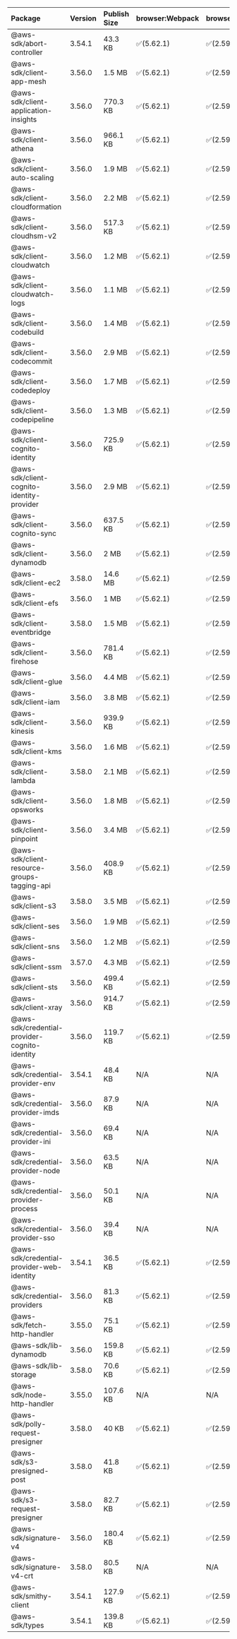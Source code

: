 | Package | Version | Publish Size | browser:Webpack | browser:Rollup | browser:EsBuild |
| :------ | :------ | :----------- | :------ | :----- | :------- |
|@aws-sdk/abort-controller|3.54.1|43.3 KB|✅(5.62.1)|✅(2.59.0)|✅(0.13.12)|
|@aws-sdk/client-app-mesh|3.56.0|1.5 MB|✅(5.62.1)|✅(2.59.0)|✅(0.13.12)|
|@aws-sdk/client-application-insights|3.56.0|770.3 KB|✅(5.62.1)|✅(2.59.0)|✅(0.13.12)|
|@aws-sdk/client-athena|3.56.0|966.1 KB|✅(5.62.1)|✅(2.59.0)|✅(0.13.12)|
|@aws-sdk/client-auto-scaling|3.56.0|1.9 MB|✅(5.62.1)|✅(2.59.0)|✅(0.13.12)|
|@aws-sdk/client-cloudformation|3.56.0|2.2 MB|✅(5.62.1)|✅(2.59.0)|✅(0.13.12)|
|@aws-sdk/client-cloudhsm-v2|3.56.0|517.3 KB|✅(5.62.1)|✅(2.59.0)|✅(0.13.12)|
|@aws-sdk/client-cloudwatch|3.56.0|1.2 MB|✅(5.62.1)|✅(2.59.0)|✅(0.13.12)|
|@aws-sdk/client-cloudwatch-logs|3.56.0|1.1 MB|✅(5.62.1)|✅(2.59.0)|✅(0.13.12)|
|@aws-sdk/client-codebuild|3.56.0|1.4 MB|✅(5.62.1)|✅(2.59.0)|✅(0.13.12)|
|@aws-sdk/client-codecommit|3.56.0|2.9 MB|✅(5.62.1)|✅(2.59.0)|✅(0.13.12)|
|@aws-sdk/client-codedeploy|3.56.0|1.7 MB|✅(5.62.1)|✅(2.59.0)|✅(0.13.12)|
|@aws-sdk/client-codepipeline|3.56.0|1.3 MB|✅(5.62.1)|✅(2.59.0)|✅(0.13.12)|
|@aws-sdk/client-cognito-identity|3.56.0|725.9 KB|✅(5.62.1)|✅(2.59.0)|✅(0.13.12)|
|@aws-sdk/client-cognito-identity-provider|3.56.0|2.9 MB|✅(5.62.1)|✅(2.59.0)|✅(0.13.12)|
|@aws-sdk/client-cognito-sync|3.56.0|637.5 KB|✅(5.62.1)|✅(2.59.0)|✅(0.13.12)|
|@aws-sdk/client-dynamodb|3.56.0|2 MB|✅(5.62.1)|✅(2.59.0)|✅(0.13.12)|
|@aws-sdk/client-ec2|3.58.0|14.6 MB|✅(5.62.1)|✅(2.59.0)|✅(0.13.12)|
|@aws-sdk/client-efs|3.56.0|1 MB|✅(5.62.1)|✅(2.59.0)|✅(0.13.12)|
|@aws-sdk/client-eventbridge|3.58.0|1.5 MB|✅(5.62.1)|✅(2.59.0)|✅(0.13.12)|
|@aws-sdk/client-firehose|3.56.0|781.4 KB|✅(5.62.1)|✅(2.59.0)|✅(0.13.12)|
|@aws-sdk/client-glue|3.56.0|4.4 MB|✅(5.62.1)|✅(2.59.0)|✅(0.13.12)|
|@aws-sdk/client-iam|3.56.0|3.8 MB|✅(5.62.1)|✅(2.59.0)|✅(0.13.12)|
|@aws-sdk/client-kinesis|3.56.0|939.9 KB|✅(5.62.1)|✅(2.59.0)|✅(0.13.12)|
|@aws-sdk/client-kms|3.56.0|1.6 MB|✅(5.62.1)|✅(2.59.0)|✅(0.13.12)|
|@aws-sdk/client-lambda|3.58.0|2.1 MB|✅(5.62.1)|✅(2.59.0)|✅(0.13.12)|
|@aws-sdk/client-opsworks|3.56.0|1.8 MB|✅(5.62.1)|✅(2.59.0)|✅(0.13.12)|
|@aws-sdk/client-pinpoint|3.56.0|3.4 MB|✅(5.62.1)|✅(2.59.0)|✅(0.13.12)|
|@aws-sdk/client-resource-groups-tagging-api|3.56.0|408.9 KB|✅(5.62.1)|✅(2.59.0)|✅(0.13.12)|
|@aws-sdk/client-s3|3.58.0|3.5 MB|✅(5.62.1)|✅(2.59.0)|✅(0.13.12)|
|@aws-sdk/client-ses|3.56.0|1.9 MB|✅(5.62.1)|✅(2.59.0)|✅(0.13.12)|
|@aws-sdk/client-sns|3.56.0|1.2 MB|✅(5.62.1)|✅(2.59.0)|✅(0.13.12)|
|@aws-sdk/client-ssm|3.57.0|4.3 MB|✅(5.62.1)|✅(2.59.0)|✅(0.13.12)|
|@aws-sdk/client-sts|3.56.0|499.4 KB|✅(5.62.1)|✅(2.59.0)|✅(0.13.12)|
|@aws-sdk/client-xray|3.56.0|914.7 KB|✅(5.62.1)|✅(2.59.0)|✅(0.13.12)|
|@aws-sdk/credential-provider-cognito-identity|3.56.0|119.7 KB|✅(5.62.1)|✅(2.59.0)|✅(0.13.12)|
|@aws-sdk/credential-provider-env|3.54.1|48.4 KB|N/A|N/A|N/A|
|@aws-sdk/credential-provider-imds|3.56.0|87.9 KB|N/A|N/A|N/A|
|@aws-sdk/credential-provider-ini|3.56.0|69.4 KB|N/A|N/A|N/A|
|@aws-sdk/credential-provider-node|3.56.0|63.5 KB|N/A|N/A|N/A|
|@aws-sdk/credential-provider-process|3.56.0|50.1 KB|N/A|N/A|N/A|
|@aws-sdk/credential-provider-sso|3.56.0|39.4 KB|N/A|N/A|N/A|
|@aws-sdk/credential-provider-web-identity|3.54.1|36.5 KB|✅(5.62.1)|✅(2.59.0)|✅(0.13.12)|
|@aws-sdk/credential-providers|3.56.0|81.3 KB|✅(5.62.1)|✅(2.59.0)|✅(0.13.12)|
|@aws-sdk/fetch-http-handler|3.55.0|75.1 KB|✅(5.62.1)|✅(2.59.0)|✅(0.13.12)|
|@aws-sdk/lib-dynamodb|3.56.0|159.8 KB|✅(5.62.1)|✅(2.59.0)|✅(0.13.12)|
|@aws-sdk/lib-storage|3.58.0|70.6 KB|✅(5.62.1)|✅(2.59.0)|✅(0.13.12)|
|@aws-sdk/node-http-handler|3.55.0|107.6 KB|N/A|N/A|N/A|
|@aws-sdk/polly-request-presigner|3.58.0|40 KB|✅(5.62.1)|✅(2.59.0)|✅(0.13.12)|
|@aws-sdk/s3-presigned-post|3.58.0|41.8 KB|✅(5.62.1)|✅(2.59.0)|✅(0.13.12)|
|@aws-sdk/s3-request-presigner|3.58.0|82.7 KB|✅(5.62.1)|✅(2.59.0)|✅(0.13.12)|
|@aws-sdk/signature-v4|3.56.0|180.4 KB|✅(5.62.1)|✅(2.59.0)|✅(0.13.12)|
|@aws-sdk/signature-v4-crt|3.58.0|80.5 KB|N/A|N/A|N/A|
|@aws-sdk/smithy-client|3.54.1|127.9 KB|✅(5.62.1)|✅(2.59.0)|✅(0.13.12)|
|@aws-sdk/types|3.54.1|139.8 KB|✅(5.62.1)|✅(2.59.0)|✅(0.13.12)|
